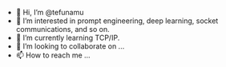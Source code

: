 - 👋 Hi, I’m @tefunamu
- 👀 I’m interested in prompt engineering, deep learning, socket communications, and so on.
- 🌱 I’m currently learning TCP/IP.
- 💞️ I’m looking to collaborate on ...
- 📫 How to reach me ...

<!---
tefunamu/tefunamu is a ✨ special ✨ repository because its `README.md` (this file) appears on your GitHub profile.
You can click the Preview link to take a look at your changes.
--->
